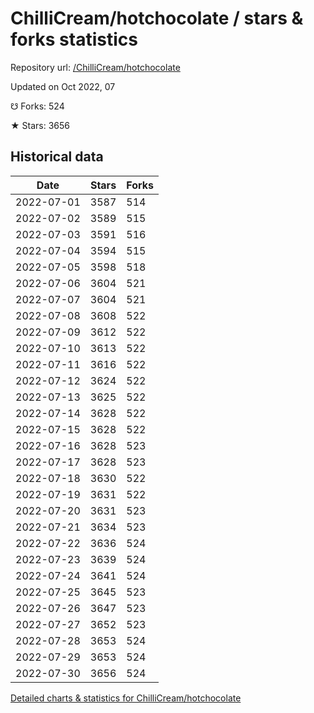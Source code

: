 # ChilliCream/hotchocolate / stars & forks statistics

Repository url: [/ChilliCream/hotchocolate](https://github.com/ChilliCream/hotchocolate)

Updated on Oct 2022, 07

☋ Forks: 524

★ Stars: 3656

## Historical data
| Date | Stars | Forks |
|------|-------|-------|
| 2022-07-01 | 3587 | 514 | 
| 2022-07-02 | 3589 | 515 | 
| 2022-07-03 | 3591 | 516 | 
| 2022-07-04 | 3594 | 515 | 
| 2022-07-05 | 3598 | 518 | 
| 2022-07-06 | 3604 | 521 | 
| 2022-07-07 | 3604 | 521 | 
| 2022-07-08 | 3608 | 522 | 
| 2022-07-09 | 3612 | 522 | 
| 2022-07-10 | 3613 | 522 | 
| 2022-07-11 | 3616 | 522 | 
| 2022-07-12 | 3624 | 522 | 
| 2022-07-13 | 3625 | 522 | 
| 2022-07-14 | 3628 | 522 | 
| 2022-07-15 | 3628 | 522 | 
| 2022-07-16 | 3628 | 523 | 
| 2022-07-17 | 3628 | 523 | 
| 2022-07-18 | 3630 | 522 | 
| 2022-07-19 | 3631 | 522 | 
| 2022-07-20 | 3631 | 523 | 
| 2022-07-21 | 3634 | 523 | 
| 2022-07-22 | 3636 | 524 | 
| 2022-07-23 | 3639 | 524 | 
| 2022-07-24 | 3641 | 524 | 
| 2022-07-25 | 3645 | 523 | 
| 2022-07-26 | 3647 | 523 | 
| 2022-07-27 | 3652 | 523 | 
| 2022-07-28 | 3653 | 524 | 
| 2022-07-29 | 3653 | 524 | 
| 2022-07-30 | 3656 | 524 | 


[Detailed charts & statistics for ChilliCream/hotchocolate](https://reviewgithub.com/rep/ChilliCream/hotchocolate)
